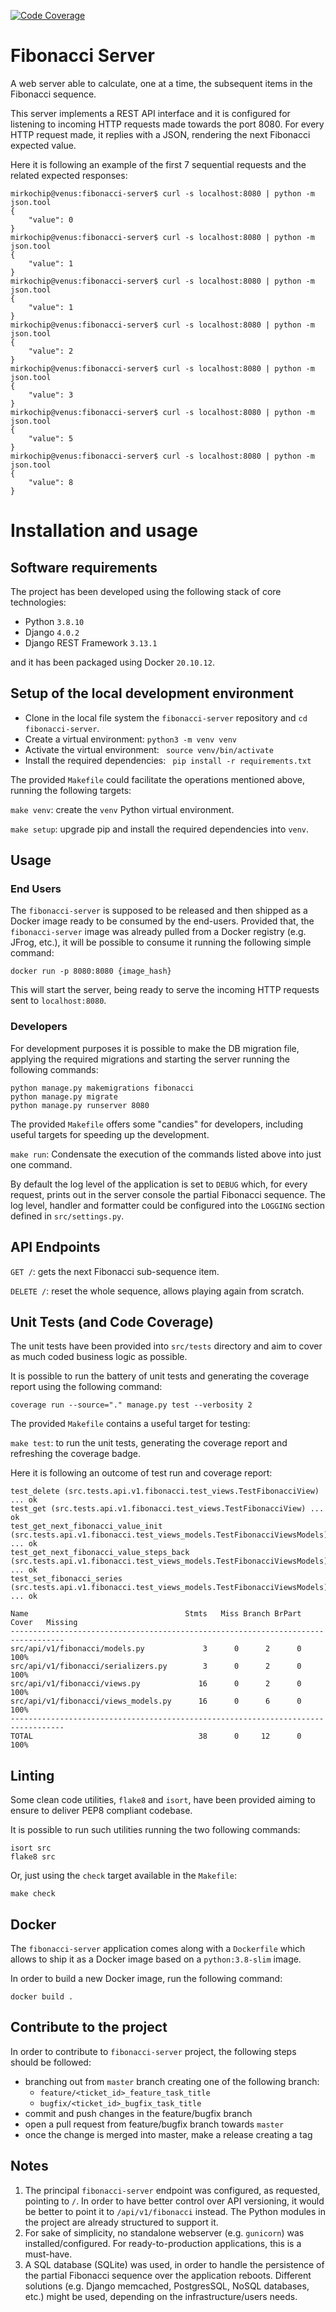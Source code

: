 [![Code Coverage](coverage.svg)](coverage.svg)

# Fibonacci Server
A web server able to calculate, one at a time, the subsequent items in the Fibonacci sequence. 

This server implements a REST API interface and it is configured for listening to incoming HTTP requests made towards the port 8080. For every HTTP request made, it replies with a JSON, rendering the next Fibonacci expected value.

Here it is following an example of the first 7 sequential requests and the related expected responses:

```
mirkochip@venus:fibonacci-server$ curl -s localhost:8080 | python -m json.tool
{
    "value": 0
}
mirkochip@venus:fibonacci-server$ curl -s localhost:8080 | python -m json.tool
{
    "value": 1
}
mirkochip@venus:fibonacci-server$ curl -s localhost:8080 | python -m json.tool
{
    "value": 1
}
mirkochip@venus:fibonacci-server$ curl -s localhost:8080 | python -m json.tool
{
    "value": 2
}
mirkochip@venus:fibonacci-server$ curl -s localhost:8080 | python -m json.tool
{
    "value": 3
}
mirkochip@venus:fibonacci-server$ curl -s localhost:8080 | python -m json.tool
{
    "value": 5
}
mirkochip@venus:fibonacci-server$ curl -s localhost:8080 | python -m json.tool
{
    "value": 8
}
```


# Installation and usage

## Software requirements
The project has been developed using the following stack of core technologies:

- Python `3.8.10`
- Django `4.0.2`
- Django REST Framework `3.13.1`

and it has been packaged using Docker `20.10.12`.

## Setup of the local development environment
- Clone in the local file system the `fibonacci-server` repository and `cd fibonacci-server`. 
- Create a virtual environment: `python3 -m venv venv`
- Activate the virtual environment: ` source venv/bin/activate`
- Install the required dependencies: ` pip install -r requirements.txt`

The provided `Makefile` could facilitate the operations mentioned above, running the following targets:

`make venv`: create the `venv` Python virtual environment.

`make setup`: upgrade pip and install the required dependencies into `venv`.


## Usage

### End Users
The `fibonacci-server` is supposed to be released and then shipped as a Docker image ready to be consumed by the end-users. Provided that, the `fibonacci-server` image was already pulled from a Docker registry (e.g. JFrog, etc.), it will be possible to consume it running the following simple command:

`docker run -p 8080:8080 {image_hash}`

This will start the server, being ready to serve the incoming HTTP requests sent to `localhost:8080`.

### Developers 
For development purposes it is possible to make the DB migration file, applying the required migrations and starting the server running the following commands:

```
python manage.py makemigrations fibonacci
python manage.py migrate
python manage.py runserver 8080
```

The provided `Makefile` offers some "candies" for developers, including useful targets for speeding up the development.

`make run`:  Condensate the execution of the commands listed above into just one command.

By default the log level of the application is set to `DEBUG` which, for every request, prints out in the server console the partial Fibonacci sequence. The log level, handler and formatter could be configured into the `LOGGING` section defined in `src/settings.py`.  

## API Endpoints

`GET /`: gets the next Fibonacci sub-sequence item.

`DELETE /`: reset the whole sequence, allows playing again from scratch.

## Unit Tests (and Code Coverage)
The unit tests have been provided into `src/tests` directory and aim to cover as much coded business logic as possible.

It is possible to run the battery of unit tests and generating the coverage report using the following command:

`coverage run --source="." manage.py test --verbosity 2`

The provided `Makefile` contains a useful target for testing:

`make test`: to run the unit tests, generating the coverage report and refreshing the coverage badge. 

Here it is following an outcome of test run and coverage report:

```
test_delete (src.tests.api.v1.fibonacci.test_views.TestFibonacciView) ... ok
test_get (src.tests.api.v1.fibonacci.test_views.TestFibonacciView) ... ok
test_get_next_fibonacci_value_init (src.tests.api.v1.fibonacci.test_views_models.TestFibonacciViewsModels) ... ok
test_get_next_fibonacci_value_steps_back (src.tests.api.v1.fibonacci.test_views_models.TestFibonacciViewsModels) ... ok
test_set_fibonacci_series (src.tests.api.v1.fibonacci.test_views_models.TestFibonacciViewsModels) ... ok

Name                                   Stmts   Miss Branch BrPart  Cover   Missing
----------------------------------------------------------------------------------
src/api/v1/fibonacci/models.py             3      0      2      0   100%
src/api/v1/fibonacci/serializers.py        3      0      2      0   100%
src/api/v1/fibonacci/views.py             16      0      2      0   100%
src/api/v1/fibonacci/views_models.py      16      0      6      0   100%
----------------------------------------------------------------------------------
TOTAL                                     38      0     12      0   100%
```

## Linting
Some clean code utilities, `flake8` and `isort`, have been provided aiming to ensure to deliver PEP8 compliant codebase. 

It is possible to run such utilities running the two following commands:

```
isort src
flake8 src
```

Or, just using the `check` target available in the `Makefile`:

`make check`

## Docker
The `fibonacci-server` application comes along with a `Dockerfile` which allows to ship it as a Docker image based on a `python:3.8-slim` image.

In order to build a new Docker image, run the following command:

`docker build .`

## Contribute to the project
In order to contribute to `fibonacci-server` project, the following steps should be followed:
- branching out from `master` branch creating one of the following branch:
  - `feature/<ticket_id>_feature_task_title`
  - `bugfix/<ticket_id>_bugfix_task_title`
- commit and push changes in the feature/bugfix branch
- open a pull request from feature/bugfix branch towards `master` 
- once the change is merged into master, make a release creating a tag

## Notes
1. The principal `fibonacci-server` endpoint was configured, as requested, pointing to `/`. In order to have better control over API versioning, it would be better to point it to `/api/v1/fibonacci` instead. The Python modules in the project are already structured to support it.  
2. For sake of simplicity, no standalone webserver (e.g. `gunicorn`) was installed/configured. For ready-to-production applications, this is a must-have.
3. A SQL database (SQLite) was used, in order to handle the persistence of the partial Fibonacci sequence over the application reboots. Different solutions (e.g. Django memcached, PostgresSQL, NoSQL databases, etc.) might be used, depending on the infrastructure/users needs.